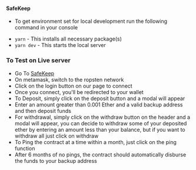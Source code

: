 #### SafeKeep

- To get environment set for local development run the following command in your console
* `yarn` - This installs all necessary package(s)
* `yarn dev` - This starts the local server

### To Test on Live server
- Go To  [SafeKeep](https://adoring-golick-36243b.netlify.app/client/html/)
- On metamask, switch to the ropsten network
- Click on the login button on our page to connect
- Once you connect, you'll be redirected to your wallet
- To Deposit, simply click on the deposit button and a modal will appear
- Enter an amount greater than 0.001 Ether and a valid backup address and then deposit funds
- For withdrawal, simply click on the withdraw button on the header and a modal will appear, you can decide to withdraw some of your deposited ether by entering an amount less than your balance, but if you want to withdraw all just click on withdraw
- To Ping the contract at a time within a month, just click on the ping function
- After 6 months of no pings, the contract should automatically disburse the funds to your backup address
